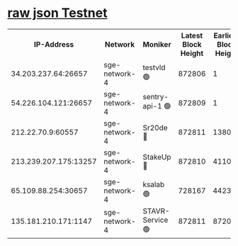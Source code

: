 
[raw json Testnet](https://rpc-check.sget.stavr.tech/sget/rpc-sget-result.json)
=


<table><tr><th>IP-Address</th><th>Network</th><th>Moniker</th><th>Latest Block Height</th><th>Earliest Block Height</th><th>Catching Up</th><th>Tx Index</th><th>Voting Power</th><th>Scan Time</th></tr><tr><td>34.203.237.64:26657</td><td>sge-network-4</td><td>testvld 🟢</td><td>872806</td><td>1</td><td>False</td><td>on</td><td>0</td><td>2023-12-30T03:15:21.631584843UTC</td></tr><tr><td>54.226.104.121:26657</td><td>sge-network-4</td><td>sentry-api-1 🟢</td><td>872809</td><td>1</td><td>False</td><td>on</td><td>0</td><td>2023-12-30T03:15:36.551421357UTC</td></tr><tr><td>212.22.70.9:60557</td><td>sge-network-4</td><td>Sr20de 🔴</td><td>872811</td><td>138001</td><td>False</td><td>on</td><td>99</td><td>2023-12-30T03:15:48.061750529UTC</td></tr><tr><td>213.239.207.175:13257</td><td>sge-network-4</td><td>StakeUp 🔴</td><td>872810</td><td>411001</td><td>False</td><td>off</td><td>100</td><td>2023-12-30T03:15:44.929086671UTC</td></tr><tr><td>65.109.88.254:30657</td><td>sge-network-4</td><td>ksalab 🟢</td><td>728167</td><td>442343</td><td>False</td><td>off</td><td>0</td><td>2023-12-30T03:15:47.628790016UTC</td></tr><tr><td>135.181.210.171:1147</td><td>sge-network-4</td><td>STAVR-Service 🟢</td><td>872811</td><td>872001</td><td>False</td><td>on</td><td>0</td><td>2023-12-30T03:15:45.237124231UTC</td></tr></table>
